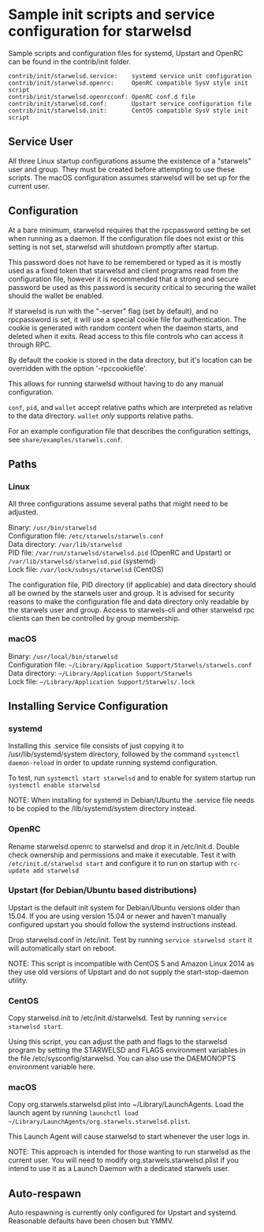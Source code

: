 Sample init scripts and service configuration for starwelsd
==========================================================

Sample scripts and configuration files for systemd, Upstart and OpenRC
can be found in the contrib/init folder.

    contrib/init/starwelsd.service:    systemd service unit configuration
    contrib/init/starwelsd.openrc:     OpenRC compatible SysV style init script
    contrib/init/starwelsd.openrcconf: OpenRC conf.d file
    contrib/init/starwelsd.conf:       Upstart service configuration file
    contrib/init/starwelsd.init:       CentOS compatible SysV style init script

Service User
---------------------------------

All three Linux startup configurations assume the existence of a "starwels" user
and group.  They must be created before attempting to use these scripts.
The macOS configuration assumes starwelsd will be set up for the current user.

Configuration
---------------------------------

At a bare minimum, starwelsd requires that the rpcpassword setting be set
when running as a daemon.  If the configuration file does not exist or this
setting is not set, starwelsd will shutdown promptly after startup.

This password does not have to be remembered or typed as it is mostly used
as a fixed token that starwelsd and client programs read from the configuration
file, however it is recommended that a strong and secure password be used
as this password is security critical to securing the wallet should the
wallet be enabled.

If starwelsd is run with the "-server" flag (set by default), and no rpcpassword is set,
it will use a special cookie file for authentication. The cookie is generated with random
content when the daemon starts, and deleted when it exits. Read access to this file
controls who can access it through RPC.

By default the cookie is stored in the data directory, but it's location can be overridden
with the option '-rpccookiefile'.

This allows for running starwelsd without having to do any manual configuration.

`conf`, `pid`, and `wallet` accept relative paths which are interpreted as
relative to the data directory. `wallet` *only* supports relative paths.

For an example configuration file that describes the configuration settings,
see `share/examples/starwels.conf`.

Paths
---------------------------------

### Linux

All three configurations assume several paths that might need to be adjusted.

Binary:              `/usr/bin/starwelsd`  
Configuration file:  `/etc/starwels/starwels.conf`  
Data directory:      `/var/lib/starwelsd`  
PID file:            `/var/run/starwelsd/starwelsd.pid` (OpenRC and Upstart) or `/var/lib/starwelsd/starwelsd.pid` (systemd)  
Lock file:           `/var/lock/subsys/starwelsd` (CentOS)  

The configuration file, PID directory (if applicable) and data directory
should all be owned by the starwels user and group.  It is advised for security
reasons to make the configuration file and data directory only readable by the
starwels user and group.  Access to starwels-cli and other starwelsd rpc clients
can then be controlled by group membership.

### macOS

Binary:              `/usr/local/bin/starwelsd`  
Configuration file:  `~/Library/Application Support/Starwels/starwels.conf`  
Data directory:      `~/Library/Application Support/Starwels`  
Lock file:           `~/Library/Application Support/Starwels/.lock`  

Installing Service Configuration
-----------------------------------

### systemd

Installing this .service file consists of just copying it to
/usr/lib/systemd/system directory, followed by the command
`systemctl daemon-reload` in order to update running systemd configuration.

To test, run `systemctl start starwelsd` and to enable for system startup run
`systemctl enable starwelsd`

NOTE: When installing for systemd in Debian/Ubuntu the .service file needs to be copied to the /lib/systemd/system directory instead.

### OpenRC

Rename starwelsd.openrc to starwelsd and drop it in /etc/init.d.  Double
check ownership and permissions and make it executable.  Test it with
`/etc/init.d/starwelsd start` and configure it to run on startup with
`rc-update add starwelsd`

### Upstart (for Debian/Ubuntu based distributions)

Upstart is the default init system for Debian/Ubuntu versions older than 15.04. If you are using version 15.04 or newer and haven't manually configured upstart you should follow the systemd instructions instead.

Drop starwelsd.conf in /etc/init.  Test by running `service starwelsd start`
it will automatically start on reboot.

NOTE: This script is incompatible with CentOS 5 and Amazon Linux 2014 as they
use old versions of Upstart and do not supply the start-stop-daemon utility.

### CentOS

Copy starwelsd.init to /etc/init.d/starwelsd. Test by running `service starwelsd start`.

Using this script, you can adjust the path and flags to the starwelsd program by
setting the STARWELSD and FLAGS environment variables in the file
/etc/sysconfig/starwelsd. You can also use the DAEMONOPTS environment variable here.

### macOS

Copy org.starwels.starwelsd.plist into ~/Library/LaunchAgents. Load the launch agent by
running `launchctl load ~/Library/LaunchAgents/org.starwels.starwelsd.plist`.

This Launch Agent will cause starwelsd to start whenever the user logs in.

NOTE: This approach is intended for those wanting to run starwelsd as the current user.
You will need to modify org.starwels.starwelsd.plist if you intend to use it as a
Launch Daemon with a dedicated starwels user.

Auto-respawn
-----------------------------------

Auto respawning is currently only configured for Upstart and systemd.
Reasonable defaults have been chosen but YMMV.
